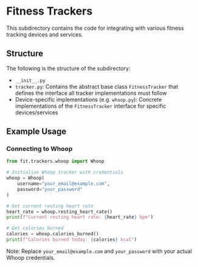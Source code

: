 # Fitness Trackers

This subdirectory contains the code for integrating with various fitness tracking devices and services.

## Structure

The following is the structure of the subdirectory:

- `__init__.py`
- `tracker.py`: Contains the abstract base class `FitnessTracker` that defines the interface all tracker implementations must follow
- Device-specific implementations (e.g. `whoop.py`): Concrete implementations of the `FitnessTracker` interface for specific devices/services


## Example Usage

### Connecting to Whoop

```python
from fit.trackers.whoop import Whoop

# Initialize Whoop tracker with credentials
whoop = Whoop(
    username="your_email@example.com",
    password="your_password"
)

# Get current resting heart rate
heart_rate = whoop.resting_heart_rate()
print(f"Current resting heart rate: {heart_rate} bpm")

# Get calories burned
calories = whoop.calories_burned()
print(f"Calories burned today: {calories} kcal")
```

Note: Replace `your_email@example.com` and `your_password` with your actual Whoop credentials.